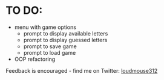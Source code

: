 # TO DO:
- menu with game options
  - prompt to display available letters
  - prompt to display guessed letters
  - prompt to save game
  - prompt to load game
- OOP refactoring

Feedback is encouraged - find me on Twitter: [loudmouse312](https://twitter.com/loudmouse312)
